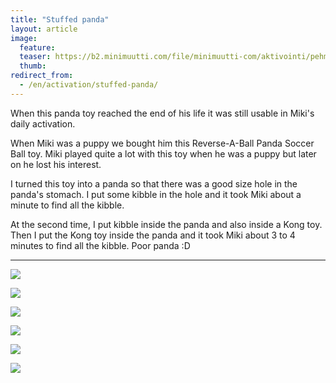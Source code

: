 ```yaml
---
title: "Stuffed panda"
layout: article
image:
  feature:
  teaser: https://b2.minimuutti.com/file/minimuutti-com/aktivointi/pehmopanda/DSC49366-245px.jpg
  thumb:
redirect_from:
  - /en/activation/stuffed-panda/
---
```


When this panda toy reached the end of his life it was still usable in Miki's daily activation.

When Miki was a puppy we bought him this Reverse-A-Ball Panda Soccer Ball toy. Miki played quite a lot with this toy when he was a puppy but later on he lost his interest.

I turned this toy into a panda so that there was a good size hole in the panda's stomach. I put some kibble in the hole and it took Miki about a minute to find all the kibble.

At the second time, I put kibble inside the panda and also inside a Kong toy. Then I put the Kong toy inside the panda and it took Miki about 3 to 4 minutes to find all the kibble. Poor panda :D

---

![](https://b2.minimuutti.com/file/minimuutti-com/aktivointi/pehmopanda/DSC49366-800px.jpg)

![](https://b2.minimuutti.com/file/minimuutti-com/aktivointi/pehmopanda/DSC49402-800px.jpg)

![](https://b2.minimuutti.com/file/minimuutti-com/aktivointi/pehmopanda/DSC49437-800px.jpg)

![](https://b2.minimuutti.com/file/minimuutti-com/aktivointi/pehmopanda/DSC49513-800px.jpg)

![](https://b2.minimuutti.com/file/minimuutti-com/aktivointi/pehmopanda/DSC49564-800px.jpg)

![](https://b2.minimuutti.com/file/minimuutti-com/aktivointi/pehmopanda/DSC49573-800px.jpg)
